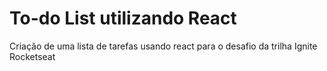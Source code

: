 # To-do List utilizando React
Criação de uma lista de tarefas usando react para o desafio da trilha Ignite Rocketseat
